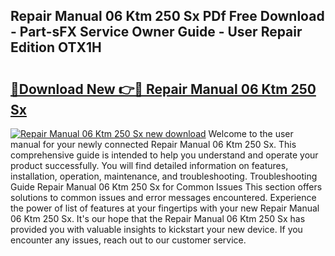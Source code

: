 ## Repair Manual 06 Ktm 250 Sx PDf Free Download - Part-sFX Service Owner Guide - User Repair Edition OTX1H

# <h2><a href="http://bc66783.oget.top/?id=Repair+Manual+06+Ktm+250+Sx">🔗Download New 👉🔴 Repair Manual 06 Ktm 250 Sx</a></h2>

[![Repair Manual 06 Ktm 250 Sx new download](https://i.imgur.com/5g1atiW.png)](http://bc66783.oget.top/?id=Repair+Manual+06+Ktm+250+Sx)
Welcome to the user manual for your newly connected Repair Manual 06 Ktm 250 Sx. This comprehensive guide is intended to help you understand and operate your product successfully. You will find detailed information on features, installation, operation, maintenance, and troubleshooting. Troubleshooting Guide Repair Manual 06 Ktm 250 Sx for Common Issues This section offers solutions to common issues and error messages encountered. Experience the power of list of features at your fingertips with your new Repair Manual 06 Ktm 250 Sx. It's our hope that the Repair Manual 06 Ktm 250 Sx has provided you with valuable insights to kickstart your new device. If you encounter any issues, reach out to our customer service.
